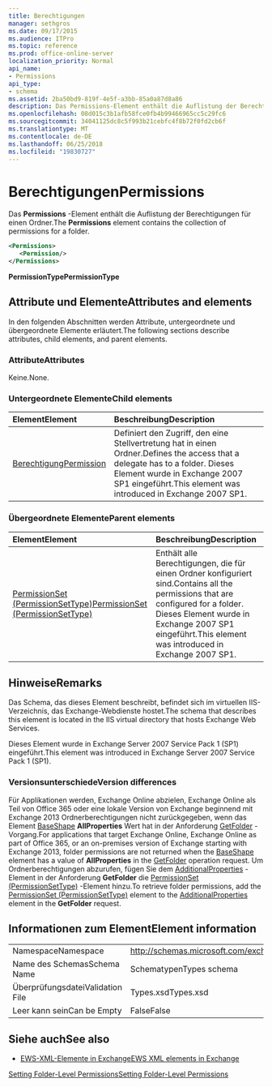 ```yaml
---
title: Berechtigungen
manager: sethgros
ms.date: 09/17/2015
ms.audience: ITPro
ms.topic: reference
ms.prod: office-online-server
localization_priority: Normal
api_name:
- Permissions
api_type:
- schema
ms.assetid: 2ba50bd9-819f-4e5f-a3bb-85a0a87d8a86
description: Das Permissions-Element enthält die Auflistung der Berechtigungen für einen Ordner.
ms.openlocfilehash: 08d015c3b1afb58fce0fb4b99466965cc5c29fc6
ms.sourcegitcommit: 34041125dc8c5f993b21cebfc4f8b72f0fd2cb6f
ms.translationtype: MT
ms.contentlocale: de-DE
ms.lasthandoff: 06/25/2018
ms.locfileid: "19830727"
---
```

# <a name="permissions"></a><span data-ttu-id="2393b-103">Berechtigungen</span><span class="sxs-lookup"><span data-stu-id="2393b-103">Permissions</span></span>

<span data-ttu-id="2393b-104">Das **Permissions** -Element enthält die Auflistung der Berechtigungen für einen Ordner.</span><span class="sxs-lookup"><span data-stu-id="2393b-104">The **Permissions** element contains the collection of permissions for a folder.</span></span> 
  
```XML
<Permissions>
   <Permission/>
</Permissions>
```

 <span data-ttu-id="2393b-105">**PermissionType**</span><span class="sxs-lookup"><span data-stu-id="2393b-105">**PermissionType**</span></span>
## <a name="attributes-and-elements"></a><span data-ttu-id="2393b-106">Attribute und Elemente</span><span class="sxs-lookup"><span data-stu-id="2393b-106">Attributes and elements</span></span>

<span data-ttu-id="2393b-107">In den folgenden Abschnitten werden Attribute, untergeordnete und übergeordnete Elemente erläutert.</span><span class="sxs-lookup"><span data-stu-id="2393b-107">The following sections describe attributes, child elements, and parent elements.</span></span>
  
### <a name="attributes"></a><span data-ttu-id="2393b-108">Attribute</span><span class="sxs-lookup"><span data-stu-id="2393b-108">Attributes</span></span>

<span data-ttu-id="2393b-109">Keine.</span><span class="sxs-lookup"><span data-stu-id="2393b-109">None.</span></span>
  
### <a name="child-elements"></a><span data-ttu-id="2393b-110">Untergeordnete Elemente</span><span class="sxs-lookup"><span data-stu-id="2393b-110">Child elements</span></span>

|<span data-ttu-id="2393b-111">**Element**</span><span class="sxs-lookup"><span data-stu-id="2393b-111">**Element**</span></span>|<span data-ttu-id="2393b-112">**Beschreibung**</span><span class="sxs-lookup"><span data-stu-id="2393b-112">**Description**</span></span>|
|:-----|:-----|
|[<span data-ttu-id="2393b-113">Berechtigung</span><span class="sxs-lookup"><span data-stu-id="2393b-113">Permission</span></span>](permission.md) <br/> |<span data-ttu-id="2393b-114">Definiert den Zugriff, den eine Stellvertretung hat in einen Ordner.</span><span class="sxs-lookup"><span data-stu-id="2393b-114">Defines the access that a delegate has to a folder.</span></span> <span data-ttu-id="2393b-115">Dieses Element wurde in Exchange 2007 SP1 eingeführt.</span><span class="sxs-lookup"><span data-stu-id="2393b-115">This element was introduced in Exchange 2007 SP1.</span></span>  <br/> |
   
### <a name="parent-elements"></a><span data-ttu-id="2393b-116">Übergeordnete Elemente</span><span class="sxs-lookup"><span data-stu-id="2393b-116">Parent elements</span></span>

|<span data-ttu-id="2393b-117">**Element**</span><span class="sxs-lookup"><span data-stu-id="2393b-117">**Element**</span></span>|<span data-ttu-id="2393b-118">**Beschreibung**</span><span class="sxs-lookup"><span data-stu-id="2393b-118">**Description**</span></span>|
|:-----|:-----|
|[<span data-ttu-id="2393b-119">PermissionSet (PermissionSetType)</span><span class="sxs-lookup"><span data-stu-id="2393b-119">PermissionSet (PermissionSetType)</span></span>](permissionset-permissionsettype.md) <br/> |<span data-ttu-id="2393b-120">Enthält alle Berechtigungen, die für einen Ordner konfiguriert sind.</span><span class="sxs-lookup"><span data-stu-id="2393b-120">Contains all the permissions that are configured for a folder.</span></span> <span data-ttu-id="2393b-121">Dieses Element wurde in Exchange 2007 SP1 eingeführt.</span><span class="sxs-lookup"><span data-stu-id="2393b-121">This element was introduced in Exchange 2007 SP1.</span></span>  <br/> |
   
## <a name="remarks"></a><span data-ttu-id="2393b-122">Hinweise</span><span class="sxs-lookup"><span data-stu-id="2393b-122">Remarks</span></span>

<span data-ttu-id="2393b-123">Das Schema, das dieses Element beschreibt, befindet sich im virtuellen IIS-Verzeichnis, das Exchange-Webdienste hostet.</span><span class="sxs-lookup"><span data-stu-id="2393b-123">The schema that describes this element is located in the IIS virtual directory that hosts Exchange Web Services.</span></span>
  
<span data-ttu-id="2393b-124">Dieses Element wurde in Exchange Server 2007 Service Pack 1 (SP1) eingeführt.</span><span class="sxs-lookup"><span data-stu-id="2393b-124">This element was introduced in Exchange Server 2007 Service Pack 1 (SP1).</span></span>
  
### <a name="version-differences"></a><span data-ttu-id="2393b-125">Versionsunterschiede</span><span class="sxs-lookup"><span data-stu-id="2393b-125">Version differences</span></span>

<span data-ttu-id="2393b-126">Für Applikationen werden, Exchange Online abzielen, Exchange Online als Teil von Office 365 oder eine lokale Version von Exchange beginnend mit Exchange 2013 Ordnerberechtigungen nicht zurückgegeben, wenn das Element [BaseShape](baseshape.md) **AllProperties** Wert hat in der Anforderung [GetFolder](getfolder-operation.md) -Vorgang.</span><span class="sxs-lookup"><span data-stu-id="2393b-126">For applications that target Exchange Online, Exchange Online as part of Office 365, or an on-premises version of Exchange starting with Exchange 2013, folder permissions are not returned when the [BaseShape](baseshape.md) element has a value of **AllProperties** in the [GetFolder](getfolder-operation.md) operation request.</span></span> <span data-ttu-id="2393b-127">Um Ordnerberechtigungen abzurufen, fügen Sie dem [AdditionalProperties](additionalproperties.md) -Element in der Anforderung **GetFolder** die [PermissionSet (PermissionSetType)](permissionset-permissionsettype.md) -Element hinzu.</span><span class="sxs-lookup"><span data-stu-id="2393b-127">To retrieve folder permissions, add the [PermissionSet (PermissionSetType)](permissionset-permissionsettype.md) element to the [AdditionalProperties](additionalproperties.md) element in the **GetFolder** request.</span></span> 
  
## <a name="element-information"></a><span data-ttu-id="2393b-128">Informationen zum Element</span><span class="sxs-lookup"><span data-stu-id="2393b-128">Element information</span></span>

|||
|:-----|:-----|
|<span data-ttu-id="2393b-129">Namespace</span><span class="sxs-lookup"><span data-stu-id="2393b-129">Namespace</span></span>  <br/> |http://schemas.microsoft.com/exchange/services/2006/types  <br/> |
|<span data-ttu-id="2393b-130">Name des Schemas</span><span class="sxs-lookup"><span data-stu-id="2393b-130">Schema Name</span></span>  <br/> |<span data-ttu-id="2393b-131">Schematypen</span><span class="sxs-lookup"><span data-stu-id="2393b-131">Types schema</span></span>  <br/> |
|<span data-ttu-id="2393b-132">Überprüfungsdatei</span><span class="sxs-lookup"><span data-stu-id="2393b-132">Validation File</span></span>  <br/> |<span data-ttu-id="2393b-133">Types.xsd</span><span class="sxs-lookup"><span data-stu-id="2393b-133">Types.xsd</span></span>  <br/> |
|<span data-ttu-id="2393b-134">Leer kann sein</span><span class="sxs-lookup"><span data-stu-id="2393b-134">Can be Empty</span></span>  <br/> |<span data-ttu-id="2393b-135">False</span><span class="sxs-lookup"><span data-stu-id="2393b-135">False</span></span>  <br/> |
   
## <a name="see-also"></a><span data-ttu-id="2393b-136">Siehe auch</span><span class="sxs-lookup"><span data-stu-id="2393b-136">See also</span></span>



- [<span data-ttu-id="2393b-137">EWS-XML-Elemente in Exchange</span><span class="sxs-lookup"><span data-stu-id="2393b-137">EWS XML elements in Exchange</span></span>](ews-xml-elements-in-exchange.md)


[<span data-ttu-id="2393b-138">Setting Folder-Level Permissions</span><span class="sxs-lookup"><span data-stu-id="2393b-138">Setting Folder-Level Permissions</span></span>](http://msdn.microsoft.com/library/c7530e86-5112-401c-b10a-9c054ae59f07%28Office.15%29.aspx)

